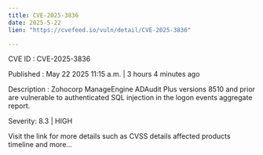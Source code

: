 ```yaml
---
title: CVE-2025-3836
date: 2025-5-22
lien: "https://cvefeed.io/vuln/detail/CVE-2025-3836"

---
```


CVE ID : CVE-2025-3836

Published :  May 22
2025
11:15 a.m. | 3 hours
4 minutes ago

Description : Zohocorp ManageEngine ADAudit Plus versions 8510 and prior are vulnerable to authenticated SQL injection in the logon events aggregate report.

Severity: 8.3 | HIGH

Visit the link for more details
such as CVSS details
affected products
timeline
and more...
